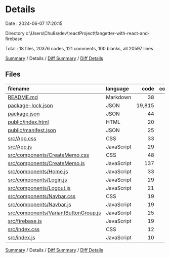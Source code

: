 # Details

Date : 2024-06-07 17:20:15

Directory c:\\Users\\Chu8s\\dev\\reactProject\\fangetter-with-react-and-firebase

Total : 18 files,  20376 codes, 121 comments, 100 blanks, all 20597 lines

[Summary](results.md) / Details / [Diff Summary](diff.md) / [Diff Details](diff-details.md)

## Files
| filename | language | code | comment | blank | total |
| :--- | :--- | ---: | ---: | ---: | ---: |
| [README.md](/README.md) | Markdown | 38 | 0 | 33 | 71 |
| [package-lock.json](/package-lock.json) | JSON | 19,815 | 0 | 1 | 19,816 |
| [package.json](/package.json) | JSON | 44 | 0 | 1 | 45 |
| [public/index.html](/public/index.html) | HTML | 20 | 23 | 1 | 44 |
| [public/manifest.json](/public/manifest.json) | JSON | 25 | 0 | 1 | 26 |
| [src/App.css](/src/App.css) | CSS | 33 | 0 | 6 | 39 |
| [src/App.js](/src/App.js) | JavaScript | 29 | 0 | 4 | 33 |
| [src/components/CreateMemo.css](/src/components/CreateMemo.css) | CSS | 48 | 0 | 7 | 55 |
| [src/components/CreateMemo.js](/src/components/CreateMemo.js) | JavaScript | 137 | 8 | 4 | 149 |
| [src/components/Home.js](/src/components/Home.js) | JavaScript | 33 | 2 | 7 | 42 |
| [src/components/Login.js](/src/components/Login.js) | JavaScript | 29 | 87 | 13 | 129 |
| [src/components/Logout.js](/src/components/Logout.js) | JavaScript | 21 | 1 | 4 | 26 |
| [src/components/Navbar.css](/src/components/Navbar.css) | CSS | 19 | 0 | 4 | 23 |
| [src/components/Navbar.js](/src/components/Navbar.js) | JavaScript | 19 | 0 | 3 | 22 |
| [src/components/VariantButtonGroup.js](/src/components/VariantButtonGroup.js) | JavaScript | 25 | 0 | 3 | 28 |
| [src/firebase.js](/src/firebase.js) | JavaScript | 19 | 0 | 4 | 23 |
| [src/index.css](/src/index.css) | CSS | 12 | 0 | 2 | 14 |
| [src/index.js](/src/index.js) | JavaScript | 10 | 0 | 2 | 12 |

[Summary](results.md) / Details / [Diff Summary](diff.md) / [Diff Details](diff-details.md)